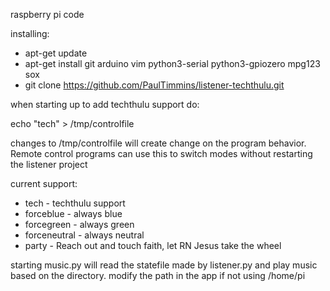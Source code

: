 raspberry pi code

installing:
 * apt-get update
 * apt-get install git arduino vim python3-serial python3-gpiozero mpg123 sox
 * git clone https://github.com/PaulTimmins/listener-techthulu.git

when starting up to add techthulu support do:

echo "tech" > /tmp/controlfile

changes to /tmp/controlfile will create change on the program behavior. Remote control programs can use this to switch modes without restarting the listener project

current support:

 * tech - techthulu support
 * forceblue - always blue
 * forcegreen - always green
 * forceneutral - always neutral
 * party - Reach out and touch faith, let RN Jesus take the wheel

starting music.py will read the statefile made by listener.py and play music based on the directory. modify the path in the app if not using /home/pi
